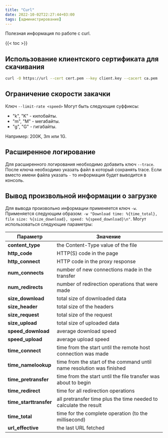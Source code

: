 ```yaml
---
title: "Curl"
date: 2022-10-02T22:27:44+03:00
tags: [администрирование]
---
```


Полезная информация по работе с curl.

{{< toc >}}

## Использование клиентского сертификата для скачивания

```bash
curl -O https://url --cert cert.pem --key client.key --cacert ca.pem
```

## Ограничение скорости закачки

Ключ `--limit-rate <speed>`
Могут быть следующие суффиксы:

* "k", "K" - килобайты.
* "m", "M" - мегабайты.
* "g", "G" - гигабайты.

Например: 200K, 3m или 1G.

## Расширенное логирование

Для расширенного логирования необходимо добавить ключ `--trace`.
После ключа необходимо указать файл в который сохранять trace. Если вместо имени файла указать `-` то информация будет выводится в консоль.

## Вывод произвольной информации о загрузке

Для вывода произвольно информации применяется ключ `-w`.
Применяется следующим образом: `-w "Download time: %{time_total}, file size: %{size_download}, speed: %{speed_download}\n"`.
Могут использоваться следующие параметры:

| Параметр | Значение |
| - | - |
| **content_type** | the Content-Type value of the file |
| **http_code** | HTTP(S) code in the page |
| **http_connect** | HTTP code in the proxy response |
| **num_connects** | number of new connections made in the transfer |
| **num_redirects** | number of redirection operations that were made |
| **size_download** | total size of downloaded data |
| **size_header** | total size of the headers |
| **size_request** | total size of the request |
| **size_upload** | total size of uploaded data |
| **speed_download** | average download speed |
| **speed_upload** | average upload speed |
| **time_connect** | time from the start until the remote host connection was made |
| **time_namelookup** | time from the start of the command until name resolution was finished |
| **time_pretransfer** | time from the start until the file transfer was about to begin |
| **time_redirect** | time for all redirection operations |
| **time_starttransfer** | all pretransfer time plus the time needed to calculate the result |
| **time_total** | time for the complete operation (to the millisecond) |
| **url_effective** | the last URL fetched |
